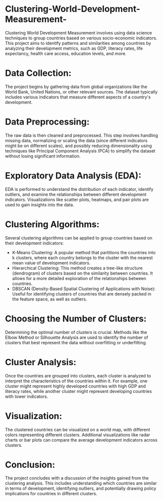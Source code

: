 # Clustering-World-Development-Measurement-

Clustering World Development Measurement involves using data science techniques to group countries based on various socio-economic indicators. This project aims to identify patterns and similarities among countries by analyzing their development metrics, such as GDP, literacy rates, life expectancy, health care access, education levels, and more.

# Data Collection:
The project begins by gathering data from global organizations like the World Bank, United Nations, or other relevant sources. The dataset typically includes various indicators that measure different aspects of a country's development.

# Data Preprocessing:
The raw data is then cleaned and preprocessed. This step involves handling missing data, normalizing or scaling the data (since different indicators might be on different scales), and possibly reducing dimensionality using techniques like Principal Component Analysis (PCA) to simplify the dataset without losing significant information.

# Exploratory Data Analysis (EDA):
EDA is performed to understand the distribution of each indicator, identify outliers, and examine the relationships between different development indicators. Visualizations like scatter plots, heatmaps, and pair plots are used to gain insights into the data.

# Clustering Algorithms:
Several clustering algorithms can be applied to group countries based on their development indicators:

* K-Means Clustering: A popular method that partitions the countries into k clusters, where each country belongs to the cluster with the nearest mean value of development indicators.
* Hierarchical Clustering: This method creates a tree-like structure (dendrogram) of clusters based on the similarity between countries. It allows for a more detailed exploration of the relationships between countries.
* DBSCAN (Density-Based Spatial Clustering of Applications with Noise): Useful for identifying clusters of countries that are densely packed in the feature space, as well as outliers.
  
# Choosing the Number of Clusters:
Determining the optimal number of clusters is crucial. Methods like the Elbow Method or Silhouette Analysis are used to identify the number of clusters that best represent the data without overfitting or underfitting.

# Cluster Analysis:
Once the countries are grouped into clusters, each cluster is analyzed to interpret the characteristics of the countries within it. For example, one cluster might represent highly developed countries with high GDP and literacy rates, while another cluster might represent developing countries with lower indicators.

# Visualization:
The clustered countries can be visualized on a world map, with different colors representing different clusters. Additional visualizations like radar charts or bar plots can compare the average development indicators across clusters.

# Conclusion:
The project concludes with a discussion of the insights gained from the clustering analysis. This includes understanding which countries are similar in terms of development, identifying outliers, and potentially drawing policy implications for countries in different clusters.
